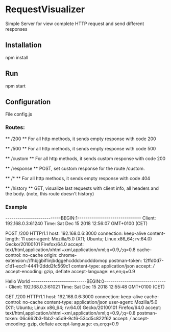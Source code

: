 # RequestVisualizer
Simple Server for view complete HTTP request and send different responses

## Installation
npm install

## Run
npm start

## Configuration
File config.js

### Routes:

** /200 **
For all http methods, it sends empty response with code 200

** /500 **
For all http methods, it sends empty response with code 500

** /custom **
For all http methods, it sends custom response with code 200

** /response **
POST, set custom response for the route /custom.

** /* **
For all http methods, it sends empty response with code 404

** /history **
GET, visualize last requests with client info, all headers and the body. (note, this route doesn't history)

### Example
---------------------------BEGIN:1-------------------------------
Client: 192.168.0.3:61240
Time: Sat Dec 15 2018 12:56:07 GMT+0100 (CET)

POST /200 HTTP/1.1
host: 192.168.0.6:3000
connection: keep-alive
content-length: 11
user-agent: Mozilla/5.0 (X11; Ubuntu; Linux x86_64; rv:64.0) Gecko/20100101 Firefox/64.0
accept: text/html,application/xhtml+xml,application/xml;q=0.9,*/*;q=0.8
cache-control: no-cache
origin: chrome-extension://fhbjgbiflinjbdggehcddcbncdddomop
postman-token: 12ffd0d7-c1d1-ecc1-4441-2ddd2fc569c1
content-type: application/json
accept: */*
accept-encoding: gzip, deflate
accept-language: es,en;q=0.9

Hello World
---------------------------BEGIN:0-------------------------------
Client: 192.168.0.3:61021
Time: Sat Dec 15 2018 12:55:48 GMT+0100 (CET)

GET /200 HTTP/1.1
host: 192.168.0.6:3000
connection: keep-alive
cache-control: no-cache
content-type: application/json
user-agent: Mozilla/5.0 (X11; Ubuntu; Linux x86_64; rv:64.0) Gecko/20100101 Firefox/64.0
accept: text/html,application/xhtml+xml,application/xml;q=0.9,*/*;q=0.8
postman-token: 06c662b3-1bb2-a5d9-9cf6-53cd5c822f62
accept: */*
accept-encoding: gzip, deflate
accept-language: es,en;q=0.9


